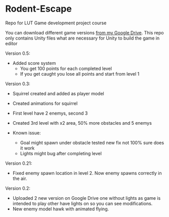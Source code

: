 # Rodent-Escape
 Repo for LUT Game development project course

 You can download different game versions [from my Google Drive](https://drive.google.com/drive/folders/1azWPH_pIacfNtv4SfGLxpjTJ7MHYz9L2?usp=sharing). This repo only contains Unity files what are necessary for Unity to build the game in editor

Version 0.5:
 - Added score system
   - You get 100 points for each completed level
   - If you get caught you lose all points and start from level 1

 Version 0.3:
 - Squirrel created and added as player model
 - Created animations for squirrel
 - First level have 2 enemys, second 3
 - Created 3rd level with x2 area, 50% more obstacles and 5 enemys

 - Known issue:
   - Goal might spawn under obstacle tested new fix not 100% sure does it work
   - Lights might bug after completing level

 Version 0.21:
 - Fixed enemy spawn location in level 2. Now enemy spawns correctly in the air.

 Version 0.2:
 - Uploaded 2 new version on Google Drive one without lights as game is intended to play other have lights on so you can see modifications.
 - New enemy model hawk with animated flying.
